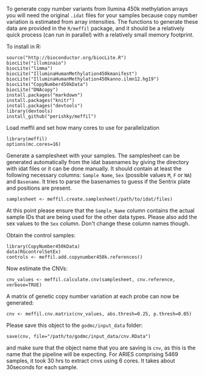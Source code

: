 To generate copy number variants from Ilumina 450k methylation arrays you will need the original `.idat` files for your samples because copy number variation is estimated from array intensities. The functions to generate these data are provided in the `R/meffil` package, and it should be a relatively quick process (can run in parallel) with a relatively small memory footprint.


To install in R:
```
source("http://bioconductor.org/biocLite.R")
biocLite("illuminaio")
biocLite("limma")
biocLite("IlluminaHumanMethylation450kmanifest")
biocLite("IlluminaHumanMethylation450kanno.ilmn12.hg19")
biocLite("CopyNumber450kData")
biocLite("DNAcopy")
install.packages("markdown")
install.packages("knitr")
install.packages("devtools")
library(devtools)
install_github("perishky/meffil")
```
Load meffil and set how many cores to use for parallelization
```
library(meffil)
options(mc.cores=16)
```
Generate a samplesheet with your samples. The samplesheet can be generated automatically from the idat basenames by giving the directory with idat files or it can be done manually. It should contain at least the following necessary columns: `Sample Name`, `Sex` (possible values `M`, `F` or `NA`) and `Basename`. It tries to parse the basenames to guess if the Sentrix plate and positions are present. 

```
samplesheet <- meffil.create.samplesheet(/path/to/idat/files)
```

At this point please ensure that the `Sample_Name` column contains the actual sample IDs that are being used for the other data types. Please also add the sex values to the `Sex` column. Don't change these column names though.

Obtain the control samples:

```
library(CopyNumber450kData)
data(RGcontrolSetEx)
controls <- meffil.add.copynumber450k.references()
```

Now estimate the CNVs:

```
cnv_values <- meffil.calculate.cnv(samplesheet, cnv.reference, verbose=TRUE)
```

A matrix of genetic copy number variation at each probe can now be generated:

```
cnv <- meffil.cnv.matrix(cnv_values, abs.thresh=0.25, p.thresh=0.05)
```

Please save this object to the `godmc/input_data` folder:

```
save(cnv, file="/path/to/godmc/input_data/cnv.RData")
```
and make sure that the object name that you are saving is `cnv`, as this is the name that the pipeline will be expecting. For ARIES comprising 5469 samples, it took 30 hrs to extract cnvs using 6 cores. It takes about 30seconds for each sample. 
